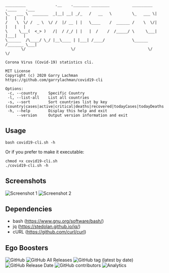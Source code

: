  ```
 _________             .__    ._______ ________          _________ .____    .___ 
\_   ___ \  _______  _|__| __| _/_   /   __   \         \_   ___ \|    |   |   |
/    \  \/ /  _ \  \/ /  |/ __ | |   \____    /  ______ /    \  \/|    |   |   |
\     \___(  <_> )   /|  / /_/ | |   |  /    /  /_____/ \     \___|    |___|   |
 \______  /\____/ \_/ |__\____ | |___| /____/            \______  /_______ \___|
        \/                    \/                                \/        \/        
        
 Corona Virus (Covid-19) statistics cli.

 MIT License
 Copyright (c) 2020 Garry Lachman
 https://github.com/garrylachman/covid19-cli

 Options:
  -c, --country     Specific Country
  -l, --list-all    List all countries
  -s, --sort        Sort countries list by key (country|cases|active|critical|deaths|recovered|todayCases|todayDeaths|casesPerOneMillion)
  -h, --help        Display this help and exit
      --version     Output version information and exit
```

## Usage

```
bash covid19-cli.sh -h
```

Or if you prefer to make it executable:

```
chmod +x covid19-cli.sh
./covid19-cli.sh -h
```

## Screenshots
![Screenshot 1](https://i.imgur.com/RuECDg9.gif)
![Screenshot 2](https://i.imgur.com/osrONDc.gif)

## Dependencies
* bash (https://www.gnu.org/software/bash/)
* jq (https://stedolan.github.io/jq/)
* cURL (https://github.com/curl/curl)

## Ego Boosters
![GitHub](https://img.shields.io/github/license/garrylachman/covid19-cli?style=flat-square)
![GitHub All Releases](https://img.shields.io/github/downloads/garrylachman/covid19-cli/total?style=flat-square)
![GitHub tag (latest by date)](https://img.shields.io/github/v/tag/garrylachman/covid19-cli?style=flat-square)
![GitHub Release Date](https://img.shields.io/github/release-date/garrylachman/covid19-cli?style=flat-square)
![GitHub contributors](https://img.shields.io/github/contributors/garrylachman/covid19-cli?style=flat-square)
![Analytics](https://predix-beacon.appspot.com/UA-161573879-1/github/master?flat&useReferer)
